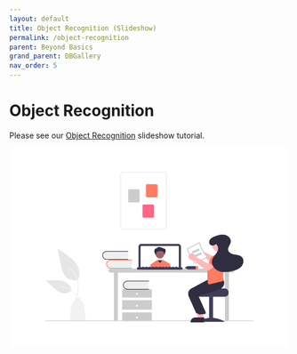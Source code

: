 ```yaml
---
layout: default
title: Object Recognition (Slideshow)
permalink: /object-recognition
parent: Beyond Basics
grand_parent: DBGallery
nav_order: 5
---
```


# Object Recognition

Please see our <a href="https://docs.google.com/presentation/d/1bF6M1qUOMCuSmvR749XZ-UTfOnGS3cY3Xj-GRd9Y-oY/edit?usp=sharinghttps://docs.google.com/presentation/d/1bF6M1qUOMCuSmvR749XZ-UTfOnGS3cY3Xj-GRd9Y-oY/edit?usp=sharing" target="blank">Object Recognition</a> slideshow tutorial.

![Learning Grapic](/assets/undraw_Online_learning.png)

